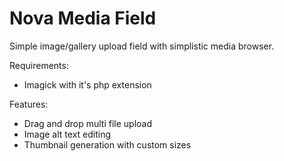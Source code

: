 
Nova Media Field
================

Simple image/gallery upload field with simplistic media browser.


Requirements:
 - Imagick with it's php extension
  

Features:
 - Drag and drop multi file upload
 - Image alt text editing
 - Thumbnail generation with custom sizes





